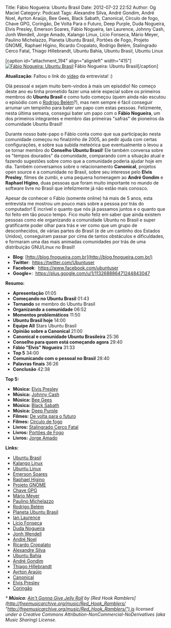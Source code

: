 Title: Fábio Nogueira: Ubuntu Brasil
Date: 2012-07-22 22:52
Author: Og Maciel
Category: Podcast
Tags: Alexandre Silva, André Gondim, André Noel, Ayrton Araújo, Bee Gees, Black Sabath, Canonical, Círculo de fogo, Chave GPG, Coringão, De Volta Para o Futuro, Deep Purple, Duda Nogueira, Elvis Presley, Emerson Soares, Fábio Nogueira, Ian Laurence, Johnny Cash, Jonh Wendell, Jorge Amado, Kalango Linux, Lício Fonseca, Mário Meyer, Paulino Michelazzo, Planeta Ubuntu Brasil, Portões de Fogo, Projeto GNOME, Raphael Higino, Ricardo Cropalato, Rodrigo Belém, Stalingrado Cerco Fatal, Thiago Hillebrandt, Ubuntu Bahía, Ubuntu Brasil, Ubuntu Linux


[caption id="attachment\_194" align="alignleft" width="415"][![Fábio
Nogueira: Ubuntu
Brasil](http://www.castalio.info/wp-content/uploads/2012/07/ubuntuser.jpg "Fábio Nogueira: Ubuntu Brasil")](http://www.castalio.info/wp-content/uploads/2012/07/ubuntuser.jpg)
Fábio Nogueira: Ubuntu Brasil[/caption]

**Atualização**: Faltou o link do
[vídeo](http://www.youtube.com/watch?v=Dgf8Bvn8tYI "http://www.youtube.com/watch?v=Dgf8Bvn8tYI")
da entrevista! :)

Olá pessoal e sejam muito bem-vindos à mais um episódio! No começo deste
ano eu tinha prometido fazer uma série especial sobre os primeiros
membros do **Ubuntu Brasil** e como tudo começou (quem ainda não escutou
o episódio com o [Rodrigo
Belém](http://www.castalio.info/rodrigo-belem-ubuntu-brasil/ "http://www.castalio.info/rodrigo-belem-ubuntu-brasil/")?),
mas nem sempre é fácil conseguir arrumar um tempinho para bater um papo
com estas pessoas. Felizmente, nesta última semana, consegui bater um
papo com o **Fábio Nogueira**, um dos primeiros integrantes e membro das
primeiras "safras" de pioneiros da comunidade Ubuntu Brasil!

Durante nosso bate-papo o Fábio conta como que sua participação nesta
comunidade começou no finalzinho de 2005, ao pedir ajuda com certas
configurações, e sobre sua subida meteórica que eventualmente o levou a
se tornar membro do **Conselho Ubuntu Brasil**! Ele também conversa
sobre os "tempos dourados" da comunidade, comparando com a situação
atual e fazendo sugestões sobre como que a comunidade poderia ajudar
hoje em dia. Também conversamos sobre o relacionamento **Canonical**,
projetos open source e a comunidade no Brasil, sobre seu interesse pelo
**Elvis Presley**, filmes de zumbi, e uma pequena homenagem ao **André
Gondim** e **Raphael Higino**, duas pessoas que foram muito importante
no mundo de software livre no Brasil que infelizmente já não estão mais
conosco.

Apesar de conhecer o Fábio (somente online) há mais de 5 anos, esta
entrevista me mostrou um pouco mais sobre a pessoa por trás do
computador! É incrível o quanto que nós já passamos juntos e o quanto
que foi feito em tão pouco tempo. Fico muito feliz em saber que ainda
existem pessoas como ele organizando a comunidade Ubuntu no Brasil e
super gratificante poder olhar para trás e ver como que um grupo de
desconhecidos, de várias partes do Brasil (e de um cantinho dos Estados
Unidos), conseguiram passar por cima de tantos obstáculos e
dificuldades, e formaram uma das mais animadas comunidades por trás de
uma distribuição GNU/Linux no Brasil!

-   **Blog**:
    [http://blog.fnogueira.com.br](http://blog.fnogueira.com.br/)
-   **Twitter**:  <https://twitter.com/Ubuntuser>
-   **Facebook**:  <https://www.facebook.com/ubuntuser>
-   **Google+**:  <https://plus.google.com/u/1/113268886471244843047>

**Resumo:**

-   **Apresentação** 01:05
-   **Começando no Ubuntu Brasil** 01:43
-   **Tornando** se membro do Ubuntu Brasil
-   **Organizando a comunidade** 06:52
-   **Momentos problemáticos** 11:50
-   **Ubuntu Brasil hoje** 14:00
-   **Equipe All** Stars Ubuntu Brasil
-   **Opinião sobre a Canonical** 21:00
-   **Canonical e comunidade Ubuntu Brasileira** 25:36
-   **Conselho para quem está começando agora** 29:40
-   **Fábio "Elvis" Nogueira** 31:33
-   **Top 5** 34:00
-   **Comunicando com o pessoal no Brasil** 28:40
-   **Palavras finais** 36:26
-   **Conclusão** 42:38

**Top 5:**

-   **Música:** [Elvis
    Presley](http://www.last.fm/search?q=Elvis+Presley)
-   **Música:** [Johnny Cash](http://www.last.fm/search?q=Johnny+Cash)
-   **Música:** [Bee Gees](http://www.last.fm/search?q=Bee+Gees)
-   **Música:** [Black Sabath](http://www.last.fm/search?q=Black+Sabath)
-   **Música:** [Deep Purple](http://www.last.fm/search?q=Deep+Purple)
-   **Filmes:** [De volta para o
    futuro](http://www.imdb.com/find?s=all&q=De+volta+para+o+futuro)
-   **Filmes:** [Círculo de
    fogo](http://www.imdb.com/find?s=all&q=Círculo+de+fogo)
-   **Livros:** [Stalingrado Cerco
    Fatal](http://www.amazon.com/s/ref=nb_sb_noss?url=search-alias%3Dstripbooks&field-keywords=Stalingrado+Cerco+Fatal)
-   **Livros:** [Portões de
    Fogo](http://www.amazon.com/s/ref=nb_sb_noss?url=search-alias%3Dstripbooks&field-keywords=Portões+de+Fogo)
-   **Livros:** [Jorge
    Amado](http://www.amazon.com/s/ref=nb_sb_noss?url=search-alias%3Dstripbooks&field-keywords=Jorge+Amado)

**Links:**

-   [Ubuntu Brasil](https://duckduckgo.com/?q=Ubuntu+Brasil)
-   [Kalango Linux](https://duckduckgo.com/?q=Kalango+Linux)
-   [Ubuntu Linux](https://duckduckgo.com/?q=Ubuntu+Linux)
-   [Emerson Soares](https://duckduckgo.com/?q=Emerson+Soares)
-   [Raphael Higino](https://duckduckgo.com/?q=Raphael+Higino)
-   [Projeto GNOME](https://duckduckgo.com/?q=Projeto+GNOME)
-   [Chave GPG](https://duckduckgo.com/?q=Chave+GPG)
-   [Mário Meyer](https://duckduckgo.com/?q=Mário+Meyer)
-   [Paulino Michelazzo](https://duckduckgo.com/?q=Paulino+Michelazzo)
-   [Rodrigo Belém](https://duckduckgo.com/?q=Rodrigo+Belém)
-   [Planeta Ubuntu
    Brasil](https://duckduckgo.com/?q=Planeta+Ubuntu+Brasil)
-   [Ian Laurence](https://duckduckgo.com/?q=Ian+Laurence)
-   [Lício Fonseca](https://duckduckgo.com/?q=Lício+Fonseca)
-   [Duda Nogueira](https://duckduckgo.com/?q=Duda+Nogueira)
-   [Jonh Wendell](https://duckduckgo.com/?q=Jonh+Wendell)
-   [André Noel](https://duckduckgo.com/?q=André+Noel)
-   [Ricardo Cropalato](https://duckduckgo.com/?q=Ricardo+Cropalato)
-   [Alexandre Silva](https://duckduckgo.com/?q=Alexandre+Silva)
-   [Ubuntu Bahía](https://duckduckgo.com/?q=Ubuntu+Bahía)
-   [André Gondim](https://duckduckgo.com/?q=André+Gondim)
-   [Thiago Hillebrandt](https://duckduckgo.com/?q=Thiago+Hillebrandt)
-   [Ayrton Araújo](https://duckduckgo.com/?q=Ayrton+Araújo)
-   [Canonical](https://duckduckgo.com/?q=Canonical)
-   [Elvis Presley](https://duckduckgo.com/?q=Elvis+Presley)
-   [Coringão](https://duckduckgo.com/?q=Coringão)

*\* **Música**: [Ain't Gonna Give Jelly
Roll](http://freemusicarchive.org/music/Red_Hook_Ramblers/Live__WFMU_on_Antique_Phonograph_Music_Program_with_MAC_Feb_8_2011/Red_Hook_Ramblers_-_12_-_Aint_Gonna_Give_Jelly_Roll "http://freemusicarchive.org/music/Red_Hook_Ramblers/Live__WFMU_on_Antique_Phonograph_Music_Program_with_MAC_Feb_8_2011/Red_Hook_Ramblers_-_12_-_Aint_Gonna_Give_Jelly_Roll") by [Red
Hook
Ramblers](http://freemusicarchive.org/music/Red_Hook_Ramblers/ "http://freemusicarchive.org/music/Red_Hook_Ramblers/") is
licensed under a Creative Commons
Attribution-NonCommercial-NoDerivatives (aka Music Sharing) License.*

